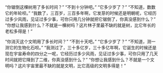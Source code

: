 “你锯倒这棵树用了多长时间？”
“不到十分钟吧。”
“它多少岁了？”
“不知道，数数它的年轮呗。”
“我数了，三百岁，三百多年啊，它发芽的时候还是明朝呢，它经历过多少风雨，见证过多少事，可你只用几分钟就把它锯倒了，你真没感到什么？”
“你想让我感到什么？不就是一棵树吗？这片林子里最不缺的就是树，比它年长的老松多得是！”

“你消灭这个文明用了多长时间？”
“不到十天吧。”
“它多少岁了？”
“不知道，测一测它的生物化石呗。”
“我测过了，三十多亿岁，三十多亿年啊，它诞生的时候还是现在宇宙寿命的四分之一呢，它经历过多少风雨，见证过多少事，可你只用了几天时间就把它降到了二维，你真没感到什么？”
“你想让我感到什么？不就是一个文明吗？这片宇宙里最不缺的就是文明，比它高级的文明多得是！”